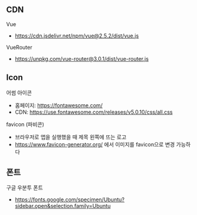 ## CDN
Vue
- https://cdn.jsdelivr.net/npm/vue@2.5.2/dist/vue.js

VueRouter
- https://unpkg.com/vue-router@3.0.1/dist/vue-router.js


## Icon
어썸 아이콘
- 홈페이지: https://fontawesome.com/
- CDN: https://use.fontawesome.com/releases/v5.0.10/css/all.css

favicon (파비콘)
- 브라우저로 앱을 실행했을 때 제목 왼쪽에 뜨는 로고
- https://www.favicon-generator.org/ 에서 이미지를 favicon으로 변경 가능하다

## 폰트
구글 우분투 폰트
- https://fonts.google.com/specimen/Ubuntu?sidebar.open&selection.family=Ubuntu

